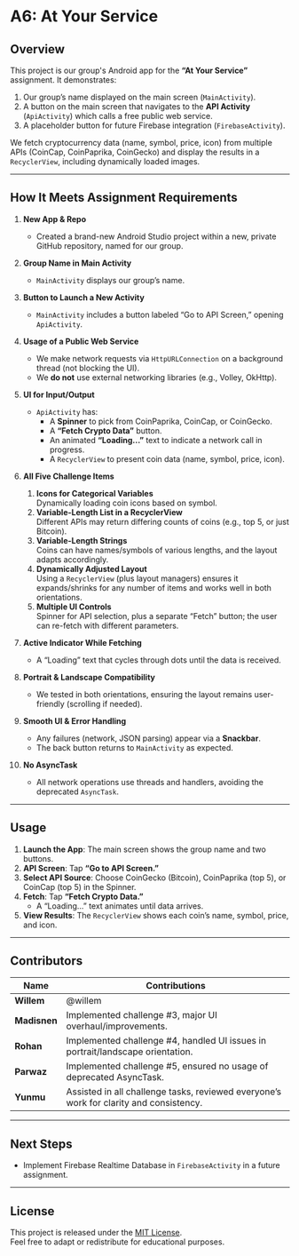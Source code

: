 # A6: At Your Service

## Overview
This project is our group's Android app for the **“At Your Service”** assignment. It demonstrates:
1. Our group’s name displayed on the main screen (`MainActivity`).
2. A button on the main screen that navigates to the **API Activity** (`ApiActivity`) which calls a free public web service.
3. A placeholder button for future Firebase integration (`FirebaseActivity`).

We fetch cryptocurrency data (name, symbol, price, icon) from multiple APIs (CoinCap, CoinPaprika, CoinGecko) and display the results in a `RecyclerView`, including dynamically loaded images.

---

## How It Meets Assignment Requirements

1. **New App & Repo**
    - Created a brand-new Android Studio project within a new, private GitHub repository, named for our group.

2. **Group Name in Main Activity**
    - `MainActivity` displays our group’s name.

3. **Button to Launch a New Activity**
    - `MainActivity` includes a button labeled “Go to API Screen,” opening `ApiActivity`.

4. **Usage of a Public Web Service**
    - We make network requests via `HttpURLConnection` on a background thread (not blocking the UI).
    - We **do not** use external networking libraries (e.g., Volley, OkHttp).

5. **UI for Input/Output**
    - `ApiActivity` has:
        - A **Spinner** to pick from CoinPaprika, CoinCap, or CoinGecko.
        - A **“Fetch Crypto Data”** button.
        - An animated **“Loading...”** text to indicate a network call in progress.
        - A `RecyclerView` to present coin data (name, symbol, price, icon).

6. **All Five Challenge Items**
    1. **Icons for Categorical Variables**  
       Dynamically loading coin icons based on symbol.
    2. **Variable-Length List in a RecyclerView**  
       Different APIs may return differing counts of coins (e.g., top 5, or just Bitcoin).
    3. **Variable-Length Strings**  
       Coins can have names/symbols of various lengths, and the layout adapts accordingly.
    4. **Dynamically Adjusted Layout**  
       Using a `RecyclerView` (plus layout managers) ensures it expands/shrinks for any number of items and works well in both orientations.
    5. **Multiple UI Controls**  
       Spinner for API selection, plus a separate “Fetch” button; the user can re-fetch with different parameters.

7. **Active Indicator While Fetching**
    - A “Loading” text that cycles through dots until the data is received.

8. **Portrait & Landscape Compatibility**
    - We tested in both orientations, ensuring the layout remains user-friendly (scrolling if needed).

9. **Smooth UI & Error Handling**
    - Any failures (network, JSON parsing) appear via a **Snackbar**.
    - The back button returns to `MainActivity` as expected.

10. **No AsyncTask**
    - All network operations use threads and handlers, avoiding the deprecated `AsyncTask`.

---

## Usage

1. **Launch the App**: The main screen shows the group name and two buttons.
2. **API Screen**: Tap **“Go to API Screen.”**
3. **Select API Source**: Choose CoinGecko (Bitcoin), CoinPaprika (top 5), or CoinCap (top 5) in the Spinner.
4. **Fetch**: Tap **“Fetch Crypto Data.”**
    - A “Loading...” text animates until data arrives.
5. **View Results**: The `RecyclerView` shows each coin’s name, symbol, price, and icon.

---

## Contributors

| Name         | Contributions                                                                       |
|--------------|-------------------------------------------------------------------------------------|
| **Willem**   | @willem | Created the base project, ensured it met initial requirements, and completed the first two challenge items. |
| **Madisnen** | Implemented challenge #3, major UI overhaul/improvements.       |
| **Rohan**    | Implemented challenge #4, handled UI issues in portrait/landscape orientation.           |
| **Parwaz**   | Implemented challenge #5, ensured no usage of deprecated AsyncTask.                               |
| **Yunmu**    | Assisted in all challenge tasks, reviewed everyone’s work for clarity and consistency.                    |

---

## Next Steps
- Implement Firebase Realtime Database in `FirebaseActivity` in a future assignment.

---

## License
This project is released under the [MIT License](LICENSE).  
Feel free to adapt or redistribute for educational purposes.
